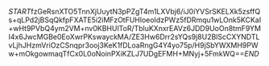 $START$fzGeRsnXTO5TnnXjUuytN3pPZgT4m1LXVbj6/iJ0iYVSrSKELXk5zsffQs+qLPd2jBSqQkfpFXATE5i2iMFzOtFUHloeoIdzPWz5fDRmqu1wLOnk5KCKaI+wHt9PVbQ4ym2VM+nv0KBHUlToR/TbluKXnxrEAVz6JDD9UoOn8tmF9YMI4x6JwcMGBe0EoXwrPKswayckMA/ZE3Hw6Drr2sYQs9j8U2BlScCXYNDTLvLjhJHzmVriOzCSnqpr3ooj3KeK1fDLoaRngG4Y4yo75p/H9jSbYWXMH9PWw+mOkgowmaqTfCx0L0oNoinPXiKZLJ7UDgEFMH+MNyj+5FmkWQ==$END$